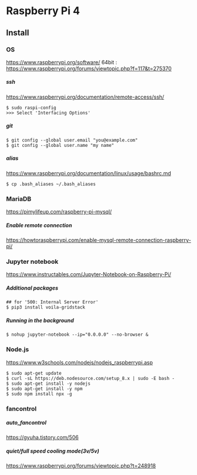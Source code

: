 # Raspberry Pi 4

## Install
### OS
https://www.raspberrypi.org/software/
64bit : https://www.raspberrypi.org/forums/viewtopic.php?f=117&t=275370

##### ssh
https://www.raspberrypi.org/documentation/remote-access/ssh/
```
$ sudo raspi-config
>>> Select 'Interfacing Options'
```

##### git
```
$ git config --global user.email "you@example.com"
$ git config --global user.name "my name"
```
##### alias
https://www.raspberrypi.org/documentation/linux/usage/bashrc.md
```
$ cp .bash_aliases ~/.bash_aliases
```

### MariaDB
https://pimylifeup.com/raspberry-pi-mysql/
##### Enable remote connection
https://howtoraspberrypi.com/enable-mysql-remote-connection-raspberry-pi/

### Jupyter notebook
https://www.instructables.com/Jupyter-Notebook-on-Raspberry-Pi/

##### Additional packages
```
## for '500: Internal Server Error'
$ pip3 install voila-gridstack
```
##### Running in the background
```
$ nohup jupyter-notebook --ip="0.0.0.0" --no-browser &
```

### Node.js
https://www.w3schools.com/nodejs/nodejs_raspberrypi.asp
```
$ sudo apt-get update
$ curl -sL https://deb.nodesource.com/setup_8.x | sudo -E bash -
$ sudo apt-get install -y nodejs
$ sudo apt-get install -y npm
$ sudo npm install npx -g
```

### fancontrol
##### auto_fancontrol
https://gyuha.tistory.com/506
##### quiet/full speed cooling mode(3v/5v)
https://www.raspberrypi.org/forums/viewtopic.php?t=248918
